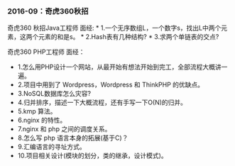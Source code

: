 <h3> 2016-09：奇虎360秋招 </h3>
奇虎360 秋招Java工程师 面经:
* 1.一个无序数组L，一个数字s，找出L中两个元素，这两个元素的和是s。    
* 2.Hash表有几种结构?     
* 3.求两个单链表的交点?     

奇虎360 PHP工程师 面经：
* 1.怎么用PHP设计一个网站，从最开始有想法开始到完工，全部流程大概讲一遍。
* 2.项目中用到了 Wordpress，Wordpress 和 ThinkPHP 的优缺点。
* 3.NoSQL数据库怎么灾容?
* 4.归并排序，描述一下大概流程，还有手写一下O(N)的归并。
* 5.kmp 算法。
* 6.nginx 的特性。
* 7.nginx 和 php 之间的调度关系。
* 8.怎么写 php 语言本身的拓展(基于C)？
* 9.汇编语言的寻址方式。
* 10.项目相关设计(模块的划分，类的继承，设计模式)。
